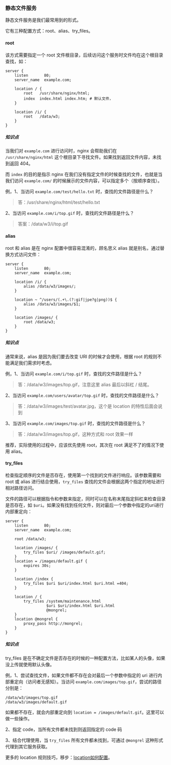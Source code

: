 ### 静态文件服务

静态文件服务是我们最常用到的形式。

它有三种配置方式：root、alias、try_files。

#### root

该方式需要指定一个 root 文件根目录，后续访问这个服务时文件均在这个根目录查找，如：

```
server {
    listen       80;
    server_name  example.com;

    location / {
        root   /usr/share/nginx/html;
        index  index.html index.htm; # 默认文件，
    }
    
    location /i/ {
        root   /data/w3;
    }
}
```

##### 知识点

当我们对 `example.com` 进行访问时，nginx 会帮助我们在 `/usr/share/nginx/html` 这个根目录下寻找文件。如果找到返回文件内容，未找到返回 404。

而 `index` 的目的是指示 nginx 在我们没有指定文件的时候查找的文件，也就是当我们访问 `example.com/` 的时候展示的文件内容，可以指定多个（按顺序查找）。

例，1、当访问 `example.com/test/hello.txt` 时，查找的文件路径是什么？

> 答：/usr/share/nginx/html/test/hello.txt

2、当访问 `example.com/i/top.gif` 时，查找的文件路径是什么？

> 答案：/data/w3/i/top.gif

#### alias

root 和 alias 是在 nginx 配置中很容易混淆的，顾名思义 alias 就是别名，通过替换方式访问文件：

```
server {
    listen       80;
    server_name  example.com;
    
    location /i/ {
        alias /data/w3/images/;
    }

    location ~ ^/users/(.+\.(?:gif|jpe?g|png))$ {
        alias /data/w3/images/$1;
    }

    location /images/ {
        root /data/w3;
    }
}
```

##### 知识点

通常来说，alias 是因为我们要去改变 URI 的时候才会使用，根据 root 的规则不能满足我们需求时考虑。

例，1、当访问 `example.com/i/top.gif` 时，查找的文件路径是什么？

> 答：/data/w3/images/top.gif，注意这里 alias 最后以斜杠 / 结尾。

2、当访问 `example.com/users/avatar/top.gif` 时，查找的文件路径是什么？

> 答：/data/w3/images/test/avatar.jpg，这个是 location 的特性后面会说到

3、当访问 `example.com/images/top.gif` 时，查找的文件路径是什么？

> 答：/data/w3/images/top.gif，这种方式和 root 效果一样

推荐，实际使用的过程中，应该优先使用 root，其次在 root 满足不了的情况下使用 alias。

#### try_files

检查指定顺序的文件是否存在，使用第一个找到的文件进行响应。该参数需要和 root 或 alias 进行结合使用，`try_files` 查找的文件会根据这两个指定的地址进行相对路径访问。

文件的路径可以根据指令和参数来指定，同时可以在名称末尾指定斜杠来检查目录是否存在，如 `$uri`。如果没有找到任何文件，则对最后一个参数中指定的uri进行内部重定向：

```
server {
    listen       80;
    server_name  example.com;

    root /data/w3;
    
    location /images/ {
        try_files $uri/ /images/default.gif;
    }
    location = /images/default.gif {
        expires 30s;
    }
    
    location /index {
        try_files $uri $uri/index.html $uri.html =404;
    }
    
    location / {
        try_files /system/maintenance.html
                  $uri $uri/index.html $uri.html
                  @mongrel;
    }
    location @mongrel {
        proxy_pass http://mongrel;
    }
}
```

##### 知识点

try_files 是在不确定文件是否存在的时候的一种配置方法，比如某人的头像，如果没上传就使用默认头像。

例，1、尝试查找文件，如果文件都不存在会对最后一个参数中指定的 uri 进行内部重定向（访问者无感知）。当访问 `example.com/images/top.gif`，尝试的路径分别是：

```
/data/w3/images/top.gif
/data/w3/images/default.gif
```

如果都不存在，就会内部重定向到 `location = /images/default.gif`。这里可以做一些操作。

2、指定 code，当所有文件都未找到则返回指定的 code 码

3、结合代理使用，当 `try_files` 所有文件都未找到，可通过 `@mongrel` 这种形式代理到其它服务获取。



更多的 location 规则技巧，移步：[location如何配置](config/location-conf.md)。

